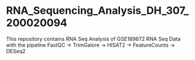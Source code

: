 # RNA_Sequencing_Analysis_DH_307_200020094
 This repository contains RNA Seq Analysis of GSE189672 RNA Seq Data with the pipeline FastQC -> TrimGalore -> HISAT2 -> FeatureCounts -> DESeq2
